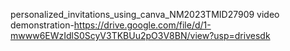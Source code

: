 personalized_invitations_using_canva_NM2023TMID27909
video demonstration-https://drive.google.com/file/d/1-mwww6EWzIdlS0ScyV3TKBUu2pO3V8BN/view?usp=drivesdk
